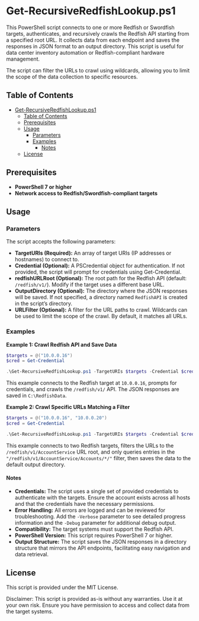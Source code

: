 # Get-RecursiveRedfishLookup.ps1

This PowerShell script connects to one or more Redfish or Swordfish targets, authenticates, and recursively crawls the Redfish API starting from a specified root URL. It collects data from each endpoint and saves the responses in JSON format to an output directory. This script is useful for data center inventory automation or Redfish-compliant hardware management.

The script can filter the URLs to crawl using wildcards, allowing you to limit the scope of the data collection to specific resources.

## Table of Contents

- [Get-RecursiveRedfishLookup.ps1](#get-recursiveredfishlookupps1)
  - [Table of Contents](#table-of-contents)
  - [Prerequisites](#prerequisites)
  - [Usage](#usage)
    - [Parameters](#parameters)
    - [Examples](#examples)
      - [Notes](#notes)
  - [License](#license)

## Prerequisites
- **PowerShell 7 or higher**
- **Network access to Redfish/Swordfish-compliant targets**

## Usage

### Parameters

The script accepts the following parameters:

- **TargetURIs (Required):** An array of target URIs (IP addresses or hostnames) to connect to.
- **Credential (Optional):** A PSCredential object for authentication. If not provided, the script will prompt for credentials using Get-Credential.
- **redfishURLRoot (Optional):** The root path for the Redfish API (default: `/redfish/v1/`). Modify if the target uses a different base URL.
- **OutputDirectory (Optional):** The directory where the JSON responses will be saved. If not specified, a directory named `RedfishAPI` is created in the script’s directory.
- **URLFilter (Optional):** A filter for the URL paths to crawl. Wildcards can be used to limit the scope of the crawl. By default, it matches all URLs.

### Examples

**Example 1: Crawl Redfish API and Save Data**

```powershell
$targets = @("10.0.0.16")
$cred = Get-Credential

.\Get-RecursiveRedfishLookup.ps1 -TargetURIs $targets -Credential $cred -OutputDirectory "C:\RedfishData"
```

This example connects to the Redfish target at `10.0.0.16`, prompts for credentials, and crawls the `/redfish/v1/` API. The JSON responses are saved in `C:\RedfishData`.

**Example 2: Crawl Specific URLs Matching a Filter**

```powershell
$targets = @("10.0.0.16", "10.0.0.20")
$cred = Get-Credential

.\Get-RecursiveRedfishLookup.ps1 -TargetURIs $targets -Credential $cred -URLFilter "/redfish/v1/AccountService/Accounts/*/" -RedfishURLRoot "/redfish/v1/AccountService"
```

This example connects to two Redfish targets, filters the URLs to the `/redfish/v1/AccountService` URL root, and only queries entries in the `"/redfish/v1/AccountService/Accounts/*/"` filter, then saves the data to the default output directory.

#### Notes

  - **Credentials:** The script uses a single set of provided credentials to authenticate with the targets. Ensure the account exists across all hosts and that the credentials have the necessary permissions.
  - **Error Handling:** All errors are logged and can be reviewed for troubleshooting. Add the `-Verbose` parameter to see detailed progress information and the `-Debug` parameter for additional debug output.
  - **Compatibility:** The target systems must support the Redfish API.
  - **PowerShell Version:** This script requires PowerShell 7 or higher.
  - **Output Structure:** The script saves the JSON responses in a directory structure that mirrors the API endpoints, facilitating easy navigation and data retrieval.

## License
This script is provided under the MIT License.

Disclaimer: This script is provided as-is without any warranties. Use it at your own risk. Ensure you have permission to access and collect data from the target systems.